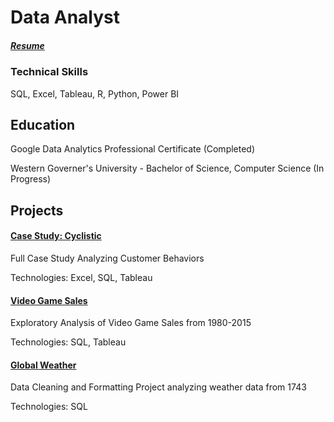 # Data Analyst
##### [Resume](https://github.com/S-Groody/portfolio/tree/main/Resume)

### Technical Skills
SQL, Excel, Tableau, R, Python, Power BI

## Education
Google Data Analytics Professional Certificate (Completed)

Western Governer's University - Bachelor of Science, Computer Science (In Progress)


## Projects

#### [Case Study: Cyclistic](https://github.com/S-Groody/portfolio/tree/main/Case%20Study%20Cyclistic)
Full Case Study Analyzing Customer Behaviors

Technologies: Excel, SQL, Tableau

#### [Video Game Sales](https://github.com/S-Groody/portfolio/tree/main/Video%20Game%20Sales)
Exploratory Analysis of Video Game Sales from 1980-2015

Technologies: SQL, Tableau


#### [Global Weather](https://github.com/S-Groody/portfolio/tree/main/Global%20Weather)
Data Cleaning and Formatting Project analyzing weather data from 1743

Technologies: SQL

